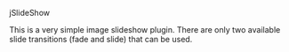 jSlideShow

This is a very simple image slideshow plugin. There are only two available slide transitions (fade and slide) that can be used.

